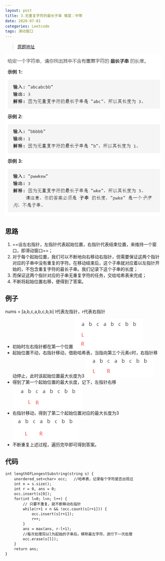 ```yaml
---
layout: post
title: 3.无重复字符的最长子串 难度：中等
date: 2020-07-01 
categories: Leetcode
tags: 滑动窗口
---
```


> [原题地址](https://leetcode-cn.com/problems/longest-substring-without-repeating-characters/) 

![image](/images/posts/2020/07/01.jpg)

## 思路
1. ==设左右指针，左指针代表起始位置，右指针代表结束位置，来维持一个窗口，即滑动窗口==；
2. 对于每个起始位置，我们可以不断地向右移动右指针，但需要保证这两个指针对应的子串中没有重复的字符。在移动结束后，这个子串就对应着以左指针开始的，不包含重复字符的最长子串。我们记录下这个子串的长度；
3. 而保证这两个指针对应的子串无重复字符的任务，交给哈希表来完成；
4. 不断将起始位置右移，便得到了答案。

## 例子
nums = [a,b,c,a,b,c,b,b]
l代表左指针，r代表右指针
- 初始时左右指针都在第一个位置
![image](/images/posts/2020/07/02.png)
- 起始位置不动，右指针移动，借助哈希表，当指向第三个元素c时，右指针移动停止，此时该起始位置最大长度为3
![image](/images/posts/2020/07/03.png)
- 得到了第一个起始位置的最大长度，记下，左指针右移
![image](/images/posts/2020/07/04.png)
- 右指针移动，得到了第二个起始位置对应的最大长度为3
![image](/images/posts/2020/07/05.png)
- 不断重复上述过程，遍历完毕即可得到答案。

## 代码
```
int lengthOfLongestSubstring(string s) {
    unordered_set<char> occ;   //哈希表，记录每个字符是否出现过
    int n = s.size();
    int r = 0, ans = 0;
    occ.insert(s[0]);
    for(int l=0; l<n; l++) {
        // 只要不重复，就不断移动右指针
        while(r+1 < n && !occ.count(s[r+1])) {
            occ.insert(s[r+1]);
            r++;
        }
        ans = max(ans, r-l+1);
        //每次处理完以l为起始的子串后，移除最左字符，进行下一次处理
        occ.erase(s[l]);
    }
    return ans;
}
```